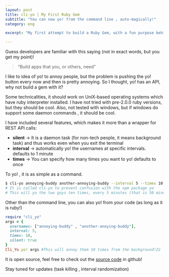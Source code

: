 ```yaml
---
layout: post
title: cli-yo | My First Ruby Gem
subtitle: "You can now yo! from the command line , auto-magically!"
category: eng

excerpt: "My first attempt to build a Ruby Gem, with a fun purpose behind!"

---
```


Guess developers are familiar with this saying (not in exact words, but you get my point)!

> “Build apps that you, or others, need”

I like to idea of yo! to annoy people, but the problem is pushing the yo! button every now and then is pretty annoying. So I thought, yo! has an API, why not build a gem with it?

Some technicalities, it should work on UniX-based operating systems which have ruby interpreter installed. I have not tried with pre-2.0.0 ruby versions, but they should be cool. Also, not tested with windows, but if windows do support some daemon commands , it should be cool.

I have included several features, which makes it more than a wrapper for REST API calls:

<p>
<ul>
  <li><strong>silent</strong> -> It is a daemon task (for non-tech people, it means background task) and thus works even when you exit the terminal</li>
  <li><strong>interval</strong> -> automatically yo! the usernames at specific intervals. defaults to 1 minute</li>
  <li><strong>times</strong> -> You can specify how many times you want to yo! defaults to once</li>
</ul>
</p>

To yo! , it is as simple as a command.

~~~ bash
$ cli-yo annoying-buddy another-annoying-buddy --interval 5 --times 10 --silent
# It is called cli-yo to prevent confusion with the npm package yo
# This will yo the two guys ten times, every 5 minutes (that is 50 minutes of awesomeness!) as a background job
~~~

Other than the command line, you can also yo! from your code (as long as it is ruby!)

~~~ ruby
require "cli_yo"
args = {
  usernames: ["annoying-buddy" , "another-anoying-buddy"],
  interval: 5,
  times: 10,
  silent: true
}
Cli_Yo.yo! args #This will annoy them 10 times from the background!Zz
~~~


It is open source, feel free to check out the <a href='https://github.com/fyquah95/cli-yo/' target="_blank">source code</a> in github!

Stay tuned for updates (task killing , interval randomization)
